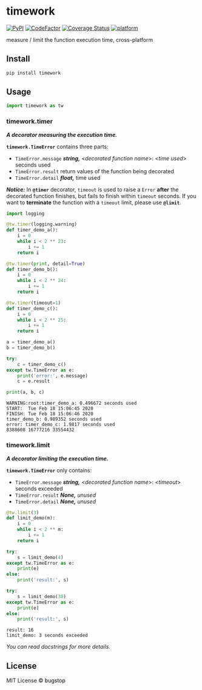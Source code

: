 # timework

[![PyPI](https://img.shields.io/pypi/v/timework)](https://pypi.org/project/timework/)
[![CodeFactor](https://www.codefactor.io/repository/github/bugstop/python-timework/badge)](https://www.codefactor.io/repository/github/bugstop/python-timework)
[![Coverage Status](https://coveralls.io/repos/github/bugstop/python-timework/badge.svg?branch=master)](https://coveralls.io/github/bugstop/python-timework?branch=master)
[![platform](https://img.shields.io/badge/platform-linux%20%7C%20macos%20%7C%20windows-red)](https://github.com/bugstop/python-timework)

measure / limit the function execution time, cross-platform

<!--
python -m pip install --upgrade build
python -m build
python -m pip install --user --upgrade twine
python -m twine upload dist/*
-->

## Install

```bash
pip install timework
```

## Usage

```python
import timework as tw
```

### timework.timer

***A decorator measuring the execution time.***

**`timework.TimeError`** contains three parts:

- `TimeError.message` ***string,*** \<*decorated function name*\>: \<*time used*\> seconds used
- `TimeError.result` return values of the function being decorated
- `TimeError.detail` ***float,*** time used

***Notice:*** In **`@timer`** decorator, `timeout` is used to raise a `Error` **after** the decorated function finishes, but fails to finish within `timeout` seconds. If you want to **terminate** the function with a `timeout` limit, please use **`@limit`**.

```python
import logging

@tw.timer(logging.warning)
def timer_demo_a():
    i = 0
    while i < 2 ** 23:
        i += 1
    return i

@tw.timer(print, detail=True)
def timer_demo_b():
    i = 0
    while i < 2 ** 24:
        i += 1
    return i

@tw.timer(timeout=1)
def timer_demo_c():
    i = 0
    while i < 2 ** 25:
        i += 1
    return i
```
```python
a = timer_demo_a()
b = timer_demo_b()

try:
    c = timer_demo_c()
except tw.TimeError as e:
    print('error:', e.message)
    c = e.result

print(a, b, c)
```
```
WARNING:root:timer_demo_a: 0.496672 seconds used
START:  Tue Feb 18 15:06:45 2020
FINISH: Tue Feb 18 15:06:46 2020
timer_demo_b: 0.989352 seconds used
error: timer_demo_c: 1.9817 seconds used
8388608 16777216 33554432
```

### timework.limit

***A decorator limiting the execution time.***

**`timework.TimeError`** only contains:

- `TimeError.message` ***string,*** <*decorated function name*\>: \<*timeout*\> seconds exceeded
- `TimeError.result` ***None,*** *unused*
- `TimeError.detail` ***None,*** *unused*

```python
@tw.limit(3)
def limit_demo(m):
    i = 0
    while i < 2 ** m:
        i += 1
    return i
```
```python
try:
    s = limit_demo(4)
except tw.TimeError as e:
    print(e)
else:
    print('result:', s)

try:
    s = limit_demo(30)
except tw.TimeError as e:
    print(e)
else:
    print('result:', s)
```
```
result: 16
limit_demo: 3 seconds exceeded
```

*You can read docstrings for more details.*

## License

MIT License &copy; <a href="https://github.com/bugstop" style="color: black !important;text-decoration: none !important;">bugstop</a>
